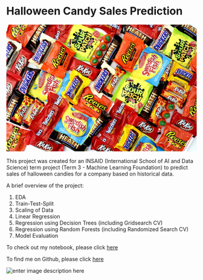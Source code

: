 # Halloween Candy Sales Prediction


![enter image description here](https://github.com/Parth-Kacheria/Halloween-Candy-Sales-Predictions/blob/main/Candy.jpg?raw=true)

This project was created for an INSAID (International School of AI and Data Science) term project (Term 3 - Machine Learning Foundation) to predict sales of halloween candies for a company based on historical data.

A brief overview of the project:
1. EDA
2. Train-Test-Split
3. Scaling of Data
4. Linear Regression
5. Regression using Decision Trees (including Gridsearch CV)
6. Regression using Random Forests (including Randomized Search CV)
7. Model Evaluation

To check out my notebook, please click [here](https://github.com/Parth-Kacheria/Halloween-Candy-Sales-Predictions/blob/main/parthkacheria%40gmail.com%20-%20Term%203%20Machine%20Learning%20Foundation.ipynb)


To find me on Github, please click [here](https://github.com/Parth-Kacheria/)

![enter image description here](https://www.insaid.co/wp-content/uploads/2019/09/logohalf2x.png)
